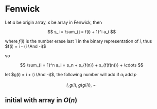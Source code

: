 # Fenwick

Let $a$ be origin array, $s$ be array in Fenwick, then

$$
s_i = \sum_{j = f(i) + 1}^i a_i
$$

where $f(i)$ is the number erase last $1$ in the binary representation of $i$, thus $f(i) = i - (i \And -i)$

so

$$
\sum_{i = 1}^n a_i = s_n + s_{f(n)} + s_{f(f(n))} + \cdots
$$

let $g(i) = i + (i \And -i)$, the following number will add if $a_i$ add $p$

$$
i, g(i), g(g(i)), \cdots
$$

## initial with array in $O(n)$


